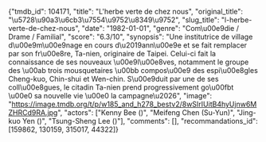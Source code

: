 {"tmdb_id": 104171, "title": "L'herbe verte de chez nous", "original_title": "\u5728\u90a3\u6cb3\u7554\u9752\u8349\u9752", "slug_title": "l-herbe-verte-de-chez-nous", "date": "1982-01-01", "genre": "Com\u00e9die / Drame / Familial", "score": "6.3/10", "synopsis": "Une institutrice de village d\u00e9m\u00e9nage en cours d\u2019ann\u00e9e et se fait remplacer par son fr\u00e8re, Ta-nien, originaire de Taipei. Celui-ci fait la connaissance de ses nouveaux \u00e9l\u00e8ves, notamment le groupe des \u00ab trois mousquetaires \u00bb compos\u00e9 des espi\u00e8gles Cheng-kuo, Chin-shui et Wen-chin. S\u00e9duit par une de ses coll\u00e8gues, le citadin Ta-nien prend progressivement go\u00fbt \u00e0 sa nouvelle vie \u00e0 la campagne\u2026", "image": "https://image.tmdb.org/t/p/w185_and_h278_bestv2/8wSIrIUitB4hyUjnw6MZHRCd9RA.jpg", "actors": ["Kenny Bee ()", "Meifeng Chen (Su-Yun)", "Jing-kuo Yen ()", "Tsung-Sheng Lee ()"], "comments": [], "recommandations_id": [159862, 130159, 315017, 44322]}
